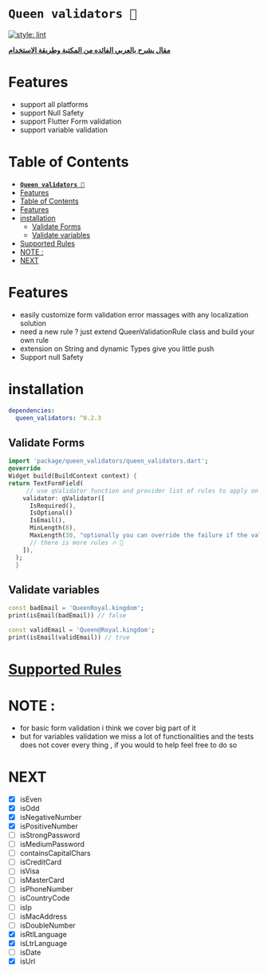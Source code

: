 # **`Queen validators 👑`**

[![style: lint](https://img.shields.io/badge/style-lint-4BC0F5.svg)](https://pub.dev/packages/lint)

[**مقال يشرح بالعربي الفائده من المكتبة وطريقة الاستخدام**](https://maxzodblog.blogspot.com/2021/02/validation.html)

# Features

- support all platforms
- support Null Safety
- support Flutter Form validation
- support variable validation

# Table of Contents

- [**`Queen validators 👑`**](#queen-validators-)
- [Features](#features)
- [Table of Contents](#table-of-contents)
- [Features](#features-1)
- [installation](#installation)
  - [Validate Forms](#validate-forms)
  - [Validate variables](#validate-variables)
- [Supported Rules](#supported-rules)
- [NOTE :](#note-)
- [NEXT](#next)

# Features

- easily customize form validation error massages with any localization solution
- need a new rule ? just extend QueenValidationRule<T> class and build your own rule
- extension on String and dynamic Types give you little push
- Support null Safety

# installation

```yaml
dependencies:
  queen_validators: ^0.2.3
```

## Validate Forms

```dart
import 'package/queen_validators/queen_validators.dart';
@override
Widget build(BuildContext context) {
return TextFormField(
     // use qValidator function and provider list of rules to apply on this field
    validator: qValidator([
      IsRequired(),
      IsOptional()
      IsEmail(),
      MinLength(8),
      MaxLength(30, "optionally you can override the failure if the validation fails"),
      // there is more rules 🔥 🚀
    ]),
  );
  }
```

## Validate variables

```dart
const badEmail = 'QueenRoyal.kingdom';
print(isEmail(badEmail)) // false

const validEmail = 'Queen@Royal.kingdom';
print(isEmail(validEmail)) // true

```

# [Supported Rules](https://pub.dev/documentation/queen_validators/latest/queen_validators/queen_validators-library.html)

# NOTE :

- for basic form validation i think we cover big part of it
- but for variables validation we miss a lot of functionalities and
  the tests does not cover every thing , if you would to help feel free to do so

# NEXT

- [x] isEven
- [x] isOdd
- [x] isNegativeNumber
- [x] isPositiveNumber
- [ ] isStrongPassword
- [ ] isMediumPassword
- [ ] containsCapitalChars
- [ ] isCreditCard
- [ ] isVisa
- [ ] isMasterCard
- [ ] isPhoneNumber
- [ ] isCountryCode
- [ ] isIp
- [ ] isMacAddress
- [ ] isDoubleNumber
- [x] isRtlLanguage
- [x] isLtrLanguage
- [ ] isDate
- [x] isUrl
